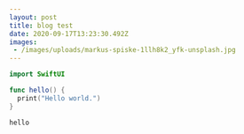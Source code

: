 ```yaml
---
layout: post
title: blog test
date: 2020-09-17T13:23:30.492Z
images: 
 - /images/uploads/markus-spiske-1llh8k2_yfk-unsplash.jpg
---
```

```swift
import SwiftUI

func hello() {
  print("Hello world.")
}

hello

```

